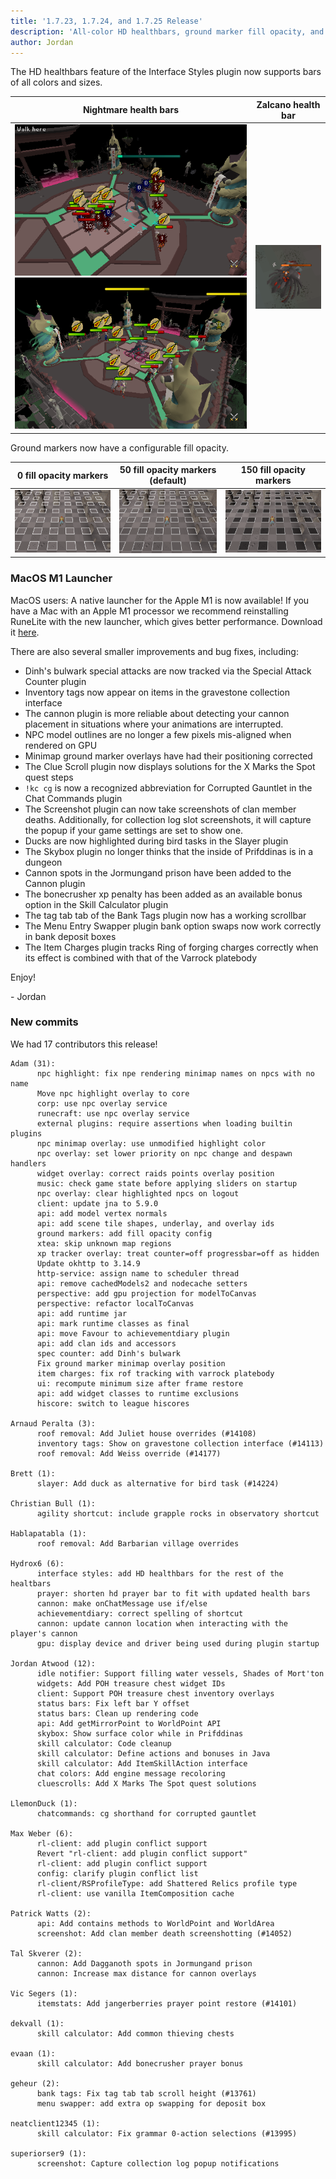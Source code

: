 ```yaml
---
title: '1.7.23, 1.7.24, and 1.7.25 Release'
description: 'All-color HD healthbars, ground marker fill opacity, and Apple M1 launcher'
author: Jordan
---
```


The HD healthbars feature of the Interface Styles plugin now supports bars of all colors and sizes.

|                                                                        Nightmare health bars                                                                         |                           Zalcano health bar                           |
| :------------------------------------------------------------------------------------------------------------------------------------------------------------------: | :--------------------------------------------------------------------: |
| ![Nightmare boss health bar](/img/blog/1.7.25-Release/nightmare-health-bar1.png) ![Nightmare pillar health bars](/img/blog/1.7.25-Release/nightmare-health-bar2.png) | ![Zalcano health bar](/img/blog/1.7.25-Release/zalcano-health-bar.png) |

Ground markers now have a configurable fill opacity.

|                                  0 fill opacity markers                                   |                              50 fill opacity markers (default)                              |                                   150 fill opacity markers                                    |
| :---------------------------------------------------------------------------------------: | :-----------------------------------------------------------------------------------------: | :-------------------------------------------------------------------------------------------: |
| ![Ground markers with 0 fill opacity](/img/blog/1.7.25-Release/ground-markers-0-fill.png) | ![Ground markers with 50 fill opacity](/img/blog/1.7.25-Release/ground-markers-50-fill.png) | ![Ground markers with 150 fill opacity](/img/blog/1.7.25-Release/ground-markers-150-fill.png) |

### MacOS M1 Launcher

MacOS users: A native launcher for the Apple M1 is now available! If you have a Mac with an Apple M1
processor we recommend reinstalling RuneLite with the new launcher, which gives better performance.
Download it [here](https://github.com/runelite/launcher/releases/download/2.2.0/RuneLite-aarch64.dmg).

There are also several smaller improvements and bug fixes, including:

- Dinh's bulwark special attacks are now tracked via the Special Attack Counter plugin
- Inventory tags now appear on items in the gravestone collection interface
- The cannon plugin is more reliable about detecting your cannon placement in situations where your
  animations are interrupted.
- NPC model outlines are no longer a few pixels mis-aligned when rendered on GPU
- Minimap ground marker overlays have had their positioning corrected
- The Clue Scroll plugin now displays solutions for the X Marks the Spot quest steps
- `!kc cg` is now a recognized abbreviation for Corrupted Gauntlet in the Chat Commands plugin
- The Screenshot plugin can now take screenshots of clan member deaths. Additionally, for collection
  log slot screenshots, it will capture the popup if your game settings are set to show one.
- Ducks are now highlighted during bird tasks in the Slayer plugin
- The Skybox plugin no longer thinks that the inside of Prifddinas is in a dungeon
- Cannon spots in the Jormungand prison have been added to the Cannon plugin
- The bonecrusher xp penalty has been added as an available bonus option in the Skill Calculator
  plugin
- The tag tab tab of the Bank Tags plugin now has a working scrollbar
- The Menu Entry Swapper plugin bank option swaps now work correctly in bank deposit boxes
- The Item Charges plugin tracks Ring of forging charges correctly when its effect is combined with
  that of the Varrock platebody

Enjoy!

\- Jordan

### New commits

We had 17 contributors this release!

```
Adam (31):
      npc highlight: fix npe rendering minimap names on npcs with no name
      Move npc highlight overlay to core
      corp: use npc overlay service
      runecraft: use npc overlay service
      external plugins: require assertions when loading builtin plugins
      npc minimap overlay: use unmodified highlight color
      npc overlay: set lower priority on npc change and despawn handlers
      widget overlay: correct raids points overlay position
      music: check game state before applying sliders on startup
      npc overlay: clear highlighted npcs on logout
      client: update jna to 5.9.0
      api: add model vertex normals
      api: add scene tile shapes, underlay, and overlay ids
      ground markers: add fill opacity config
      xtea: skip unknown map regions
      xp tracker overlay: treat counter=off progressbar=off as hidden
      Update okhttp to 3.14.9
      http-service: assign name to scheduler thread
      api: remove cachedModels2 and nodecache setters
      perspective: add gpu projection for modelToCanvas
      perspective: refactor localToCanvas
      api: add runtime jar
      api: mark runtime classes as final
      api: move Favour to achievementdiary plugin
      api: add clan ids and accessors
      spec counter: add Dinh's bulwark
      Fix ground marker minimap overlay position
      item charges: fix rof tracking with varrock platebody
      ui: recompute minimum size after frame restore
      api: add widget classes to runtime exclusions
      hiscore: switch to league hiscores

Arnaud Peralta (3):
      roof removal: Add Juliet house overrides (#14108)
      inventory tags: Show on gravestone collection interface (#14113)
      roof removal: Add Weiss override (#14177)

Brett (1):
      slayer: Add duck as alternative for bird task (#14224)

Christian Bull (1):
      agility shortcut: include grapple rocks in observatory shortcut

Hablapatabla (1):
      roof removal: Add Barbarian village overrides

Hydrox6 (6):
      interface styles: add HD healthbars for the rest of the healtbars
      prayer: shorten hd prayer bar to fit with updated health bars
      cannon: make onChatMessage use if/else
      achievementdiary: correct spelling of shortcut
      cannon: update cannon location when interacting with the player's cannon
      gpu: display device and driver being used during plugin startup

Jordan Atwood (12):
      idle notifier: Support filling water vessels, Shades of Mort'ton
      widgets: Add POH treasure chest widget IDs
      client: Support POH treasure chest inventory overlays
      status bars: Fix left bar Y offset
      status bars: Clean up rendering code
      api: Add getMirrorPoint to WorldPoint API
      skybox: Show surface color while in Prifddinas
      skill calculator: Code cleanup
      skill calculator: Define actions and bonuses in Java
      skill calculator: Add ItemSkillAction interface
      chat colors: Add engine message recoloring
      cluescrolls: Add X Marks The Spot quest solutions

LlemonDuck (1):
      chatcommands: cg shorthand for corrupted gauntlet

Max Weber (6):
      rl-client: add plugin conflict support
      Revert "rl-client: add plugin conflict support"
      rl-client: add plugin conflict support
      config: clarify plugin conflict list
      rl-client/RSProfileType: add Shattered Relics profile type
      rl-client: use vanilla ItemComposition cache

Patrick Watts (2):
      api: Add contains methods to WorldPoint and WorldArea
      screenshot: Add clan member death screenshotting (#14052)

Tal Skverer (2):
      cannon: Add Dagganoth spots in Jormungand prison
      cannon: Increase max distance for cannon overlays

Vic Segers (1):
      itemstats: Add jangerberries prayer point restore (#14101)

dekvall (1):
      skill calculator: Add common thieving chests

evaan (1):
      skill calculator: Add bonecrusher prayer bonus

geheur (2):
      bank tags: Fix tag tab tab scroll height (#13761)
      menu swapper: add extra op swapping for deposit box

neatclient12345 (1):
      skill calculator: Fix grammar 0-action selections (#13995)

superiorser9 (1):
      screenshot: Capture collection log popup notifications
```
